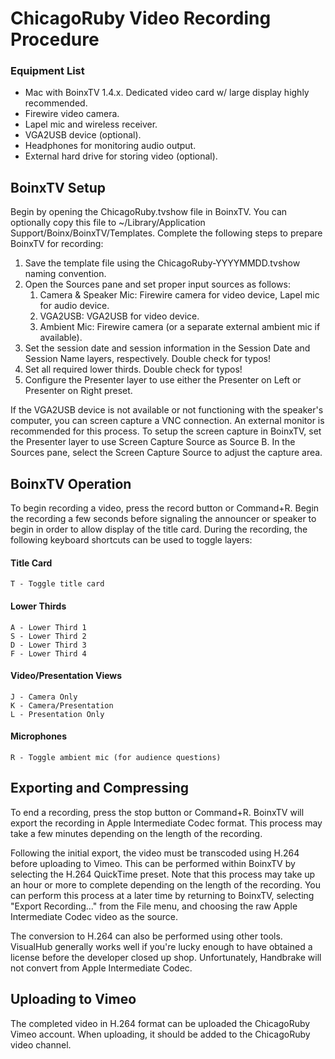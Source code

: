 ChicagoRuby Video Recording Procedure
=====================================

### Equipment List

* 	Mac with BoinxTV 1.4.x.
	Dedicated video card w/ large display highly recommended.
* 	Firewire video camera.
* 	Lapel mic and wireless receiver.
* 	VGA2USB device (optional).
* 	Headphones for monitoring audio output.
* 	External hard drive for storing video (optional).

## BoinxTV Setup

Begin by opening the ChicagoRuby.tvshow file in BoinxTV. You can optionally copy this file to ~/Library/Application Support/Boinx/BoinxTV/Templates. Complete the following steps to prepare BoinxTV for recording:

1. 	Save the template file using the ChicagoRuby-YYYYMMDD.tvshow
	naming convention.
2.	Open the Sources pane and set proper input sources as follows:
	1.	Camera & Speaker Mic: Firewire camera for video device,
	Lapel mic for audio device.
	2.	VGA2USB: VGA2USB for video device.
	3.	Ambient Mic: Firewire camera (or a separate external ambient
		mic if available).
3.	Set the session date and session information in the Session Date
	and Session Name layers, respectively. Double check for typos!
4.	Set all required lower thirds. Double check for typos!
5.	Configure the Presenter layer to use either the Presenter on Left or
	Presenter on Right preset.
	
If the VGA2USB device is not available or not functioning with the speaker's computer, you can screen capture a VNC connection. An external monitor is recommended for this process. To setup the screen capture in BoinxTV, set the Presenter layer to use Screen Capture Source as Source B. In the Sources pane, select the Screen Capture Source to adjust the capture area.

## BoinxTV Operation

To begin recording a video, press the record button or Command+R. Begin the recording a few seconds before signaling the announcer or speaker to begin in order to allow display of the title card. During the recording, the following keyboard shortcuts can be used to toggle layers:

#### Title Card

	T - Toggle title card

#### Lower Thirds

	A - Lower Third 1
	S - Lower Third 2
	D - Lower Third 3
	F - Lower Third 4

#### Video/Presentation Views	

	J - Camera Only
	K - Camera/Presentation
	L - Presentation Only
	
#### Microphones

	R - Toggle ambient mic (for audience questions)
	
## Exporting and Compressing

To end a recording, press the stop button or Command+R. BoinxTV will export the recording in Apple Intermediate Codec format. This process may take a few minutes depending on the length of the recording.

Following the initial export, the video must be transcoded using H.264 before uploading to Vimeo. This can be performed within BoinxTV by selecting the H.264 QuickTime preset. Note that this process may take up an hour or more to complete depending on the length of the recording. You can perform this process at a later time by returning to BoinxTV, selecting "Export Recording..." from the File menu, and choosing the raw Apple Intermediate Codec video as the source.

The conversion to H.264 can also be performed using other tools. VisualHub generally works well if you're lucky enough to have obtained a license before the developer closed up shop. Unfortunately, Handbrake will not convert from Apple Intermediate Codec.

## Uploading to Vimeo

The completed video in H.264 format can be uploaded the ChicagoRuby Vimeo account. When uploading, it should be added to the ChicagoRuby video channel.